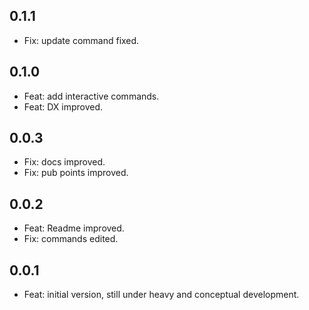 ## 0.1.1

* Fix: update command fixed.

## 0.1.0

* Feat: add interactive commands.
* Feat: DX improved.

## 0.0.3

* Fix: docs improved.
* Fix: pub points improved.

## 0.0.2

* Feat: Readme improved.
* Fix: commands edited.

## 0.0.1

* Feat: initial version, still under heavy and conceptual development.